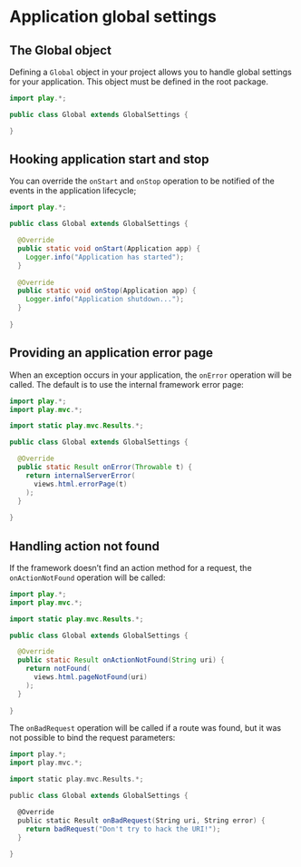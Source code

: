 # Application global settings

## The Global object

Defining a `Global` object in your project allows you to handle global settings for your application. This object must be defined in the root package.

```java
import play.*;

public class Global extends GlobalSettings {

}
```

## Hooking application start and stop

You can override the `onStart` and `onStop` operation to be notified of the events in the application lifecycle;

```java
import play.*;

public class Global extends GlobalSettings {

  @Override
  public static void onStart(Application app) {
    Logger.info("Application has started");
  }  
  
  @Override
  public static void onStop(Application app) {
    Logger.info("Application shutdown...");
  }  
    
}
```

## Providing an application error page

When an exception occurs in your application, the `onError` operation will be called. The default is to use the internal framework error page:

```java
import play.*;
import play.mvc.*;

import static play.mvc.Results.*;

public class Global extends GlobalSettings {

  @Override
  public static Result onError(Throwable t) {
    return internalServerError(
      views.html.errorPage(t)
    );
  }  
    
}
```

## Handling action not found

If the framework doesn’t find an action method for a request, the `onActionNotFound` operation will be called:

```java
import play.*;
import play.mvc.*;

import static play.mvc.Results.*;

public class Global extends GlobalSettings {

  @Override
  public static Result onActionNotFound(String uri) {
    return notFound(
      views.html.pageNotFound(uri)
    );
  }  
    
}
```

The `onBadRequest` operation will be called if a route was found, but it was not possible to bind the request parameters:

```scala
import play.*;
import play.mvc.*;

import static play.mvc.Results.*;

public class Global extends GlobalSettings {

  @Override
  public static Result onBadRequest(String uri, String error) {
    return badRequest("Don't try to hack the URI!");
  }  
    
}
```